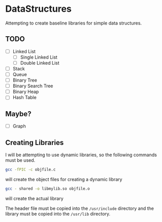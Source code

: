 # DataStructures

Attempting to create baseline libraries for simple data structures.

## TODO

- [ ] Linked List
   - [ ] Single Linked List
   - [ ] Double Linked List

- [ ] Stack
- [ ] Queue
- [ ] Binary Tree
- [ ] Binary Search Tree
- [ ] Binary Heap
- [ ] Hash Table

## Maybe?

- [ ] Graph

## Creating Libraries

I will be attempting to use dynamic libraries, so the following commands must be used.

```bash
gcc -fPIC -c objfile.c
```
will create the object files for creating a dynamic library

```bash
gcc - shared -o libmylib.so objfile.o
```
will create the actual library

The header file must be copied into the ``/usr/include`` directory and the library must be copied into the ``/usr/lib`` directory.
